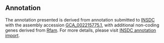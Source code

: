 

Annotation
----------

The annotation presented is derived from annotation submitted to
[INSDC](http://www.insdc.org) with the assembly accession
[GCA\_002215775.1](http://www.ebi.ac.uk/ena/data/view/GCA_002215775.1),
with additional non-coding genes derived from
[Rfam](http://rfam.xfam.org/). For more details, please visit [INSDC
annotation
import](http://ensemblgenomes.org/info/data/insdc_annotation).
